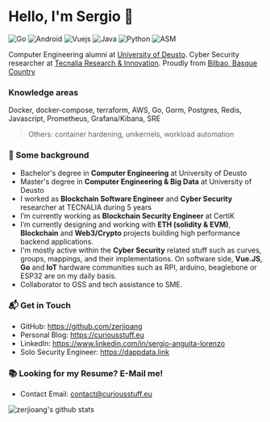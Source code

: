 # Hello, I'm Sergio 👋

![Go](https://img.shields.io/badge/Go-Expert-blue)
![Android](https://img.shields.io/badge/Android-Expert-blue)
![Vuejs](https://img.shields.io/badge/Vuejs-Expert-blue)
![Java](https://img.shields.io/badge/Java-Intermediate-green)
![Python](https://img.shields.io/badge/Python-Intermediate-green)
![ASM](https://img.shields.io/badge/Assembly-Beginner-yellow)

Computer Engineering alumni at [University of Deusto](https://www.deusto.es/cs/Satellite/deusto/es/universidad-deusto). Cyber Security researcher at [Tecnalia Research & Innovation](https://www.tecnalia.com/). Proudly from [Bilbao, Basque Country](https://www.basquecountry.eus/inicio/)

### Knowledge areas

Docker, docker-compose, terraform, AWS, Go, Gorm, Postgres, Redis, Javascript, Prometheus, Grafana/Kibana, SRE

> Others: container hardening, unikernels, workload automation

### 🔨 Some background

- Bachelor's degree in **Computer Engineering** at University of Deusto
- Master's degree in **Computer Engineering & Big Data** at University of Deusto
- I worked as **Blockchain Software Engineer** and **Cyber Security** researcher at TECNALIA during 5 years
- I’m currently working as **Blockchain Security Engineer** at CertiK
- I’m currently designing and working with **ETH (solidity & EVM)**, **Blockchain** and **Web3/Crypto** projects building high performance backend applications.
- I'm mostly active within the **Cyber Security** related stuff such as curves, groups, mappings, and their implementations. On software side, **Vue.JS**, **Go** and **IoT** hardware communities such as RPI, arduino, beaglebone or ESP32 are on my daily basis.
- Collaborator to OSS and tech assistance to SME.

<!--
### 🔥 Work in progress

- Free time PhD Student in **ETH (solidity & EVM)**, **Blockchain** and **Cybersecurity**
-->

### 📬 Get in Touch

- GitHub: https://github.com/zerjioang
- Personal Blog: https://curiousstuff.eu
- LinkedIn: https://www.linkedin.com/in/sergio-anguita-lorenzo
- Solo Security Engineer: https://dappdata.link

### 📚 Looking for my Resume? E-Mail me!

- Contact Email: contact@curiousstuff.eu

![zerjioang's github stats](https://github-readme-stats.vercel.app/api?username=zerjioang&show_icons=true&hide_border=true)
